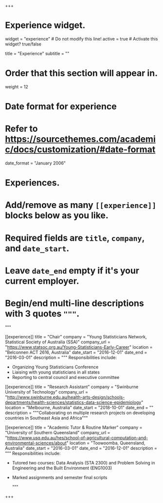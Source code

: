 +++
# Experience widget.
widget = "experience"  # Do not modify this line!
active = true  # Activate this widget? true/false

title = "Experience"
subtitle = ""

# Order that this section will appear in.
weight = 12

# Date format for experience
#   Refer to https://sourcethemes.com/academic/docs/customization/#date-format
date_format = "January 2006"

# Experiences.
#   Add/remove as many `[[experience]]` blocks below as you like.
#   Required fields are `title`, `company`, and `date_start`.
#   Leave `date_end` empty if it's your current employer.
#   Begin/end multi-line descriptions with 3 quotes `"""`.

  """
  
[[experience]]
  title = "Chair"
  company = "Young Statisticians Network, Statistical Society of Australia (SSA)"
  company_url = "https://www.statsoc.org.au/Young-Statisticians-Early-Career"
  location = "Belconnen ACT 2616, Australia"
  date_start = "2016-12-01"
  date_end = "2016-03-01"
  description = """
  Responsibilities include:
  
  * Organizing Young Statisticians Conference 
  * Liaising with young statisticians in all states
  * Reporting to central council and executive committee 
 


[[experience]]
  title = "Research Assistant"
  company = "Swinburne University of Technology"
  company_url = "http://www.swinburne.edu.au/health-arts-design/schools-departments/health-sciences/statistics-data-science-epidemiology"
  location = "Melbourne, Australia"
  date_start = "2018-10-01"
  date_end = ""
  description = """Collaborating on multiple research projects on developing countries in Southeast Asia and Africa"""
  

  
[[experience]]
  title = "Academic Tutor & Routine Marker"
  company = "University of Southern Queensland"
  company_url = "https://www.usq.edu.au/hes/school-of-agricultural-computation-and-environmental-sciences/about"
  location = "Toowoomba, Queensland, Australia"
  date_start = "2016-03-01"
  date_end = "2016-12-01"
  description = """
   Responsibilities include:
  
   * Tutored two courses: Data Analysis (STA 2300) and Problem Solving in Engineering and the Built Environment     (ENG1003)
  * Marked assignments and semester final scripts

  
    """
  
+++
